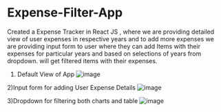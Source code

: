 # Expense-Filter-App
Created a Expense Tracker in React JS , where we are providing detailed view of user expenses in respective years and to add more expenses we are providing input form to user where they can add Items with their expenses for particular years and based on selections of years from dropdown. will get filtered items with their expenses.

1) Default View of App
![image](https://github.com/hemant110800/Expense-Filter-App/assets/48346161/9b8d6522-35a9-450c-9b2d-8d1b1107c62f)

2)Input form for adding User Expense Details
![image](https://github.com/hemant110800/Expense-Filter-App/assets/48346161/18d82f19-299f-4fa1-b643-553a7bfde218)

3)Dropdown for filtering both charts and table
![image](https://github.com/hemant110800/Expense-Filter-App/assets/48346161/44770d59-8d98-4253-8546-88c2fb1c8677)


